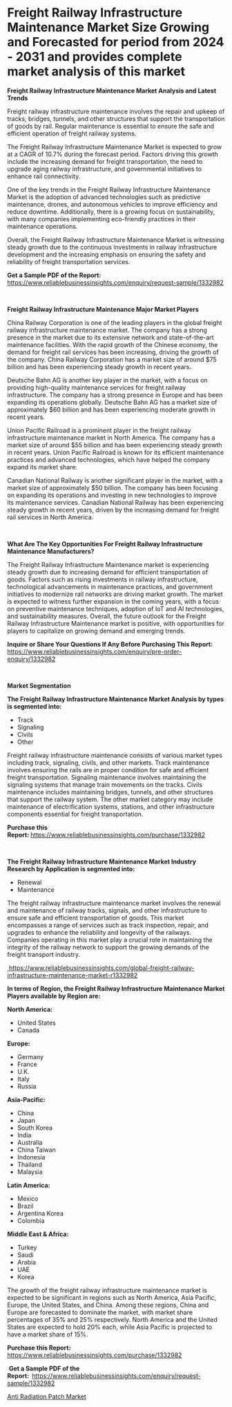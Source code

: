 <p><h1>Freight Railway Infrastructure Maintenance Market Size Growing and Forecasted for period from 2024 - 2031 and provides complete market analysis of this market</h1></p><p><strong>Freight Railway Infrastructure Maintenance Market Analysis and Latest Trends</strong></p>
<p><p>Freight railway infrastructure maintenance involves the repair and upkeep of tracks, bridges, tunnels, and other structures that support the transportation of goods by rail. Regular maintenance is essential to ensure the safe and efficient operation of freight railway systems.</p><p>The Freight Railway Infrastructure Maintenance Market is expected to grow at a CAGR of 10.7% during the forecast period. Factors driving this growth include the increasing demand for freight transportation, the need to upgrade aging railway infrastructure, and governmental initiatives to enhance rail connectivity.</p><p>One of the key trends in the Freight Railway Infrastructure Maintenance Market is the adoption of advanced technologies such as predictive maintenance, drones, and autonomous vehicles to improve efficiency and reduce downtime. Additionally, there is a growing focus on sustainability, with many companies implementing eco-friendly practices in their maintenance operations.</p><p>Overall, the Freight Railway Infrastructure Maintenance Market is witnessing steady growth due to the continuous investments in railway infrastructure development and the increasing emphasis on ensuring the safety and reliability of freight transportation services.</p></p>
<p><strong>Get a Sample PDF of the Report:&nbsp;</strong> <a href="https://www.reliablebusinessinsights.com/enquiry/request-sample/1332982">https://www.reliablebusinessinsights.com/enquiry/request-sample/1332982</a></p>
<p>&nbsp;</p>
<p><strong>Freight Railway Infrastructure Maintenance Major Market Players</strong></p>
<p><p>China Railway Corporation is one of the leading players in the global freight railway infrastructure maintenance market. The company has a strong presence in the market due to its extensive network and state-of-the-art maintenance facilities. With the rapid growth of the Chinese economy, the demand for freight rail services has been increasing, driving the growth of the company. China Railway Corporation has a market size of around $75 billion and has been experiencing steady growth in recent years.</p><p>Deutsche Bahn AG is another key player in the market, with a focus on providing high-quality maintenance services for freight railway infrastructure. The company has a strong presence in Europe and has been expanding its operations globally. Deutsche Bahn AG has a market size of approximately $60 billion and has been experiencing moderate growth in recent years.</p><p>Union Pacific Railroad is a prominent player in the freight railway infrastructure maintenance market in North America. The company has a market size of around $55 billion and has been experiencing steady growth in recent years. Union Pacific Railroad is known for its efficient maintenance practices and advanced technologies, which have helped the company expand its market share.</p><p>Canadian National Railway is another significant player in the market, with a market size of approximately $50 billion. The company has been focusing on expanding its operations and investing in new technologies to improve its maintenance services. Canadian National Railway has been experiencing steady growth in recent years, driven by the increasing demand for freight rail services in North America.</p></p>
<p>&nbsp;</p>
<p><strong>What Are The Key Opportunities For Freight Railway Infrastructure Maintenance Manufacturers?</strong></p>
<p><p>The Freight Railway Infrastructure Maintenance market is experiencing steady growth due to increasing demand for efficient transportation of goods. Factors such as rising investments in railway infrastructure, technological advancements in maintenance practices, and government initiatives to modernize rail networks are driving market growth. The market is expected to witness further expansion in the coming years, with a focus on preventive maintenance techniques, adoption of IoT and AI technologies, and sustainability measures. Overall, the future outlook for the Freight Railway Infrastructure Maintenance market is positive, with opportunities for players to capitalize on growing demand and emerging trends.</p></p>
<p><strong>Inquire or Share Your Questions If Any Before Purchasing This Report:</strong> <a href="https://www.reliablebusinessinsights.com/enquiry/pre-order-enquiry/1332982">https://www.reliablebusinessinsights.com/enquiry/pre-order-enquiry/1332982</a></p>
<p>&nbsp;</p>
<p><strong>Market Segmentation</strong></p>
<p><strong>The Freight Railway Infrastructure Maintenance Market Analysis by types is segmented into:</strong></p>
<p><ul><li>Track</li><li>Signaling</li><li>Civils</li><li>Other</li></ul></p>
<p><p>Freight railway infrastructure maintenance consists of various market types including track, signaling, civils, and other markets. Track maintenance involves ensuring the rails are in proper condition for safe and efficient freight transportation. Signaling maintenance involves maintaining the signaling systems that manage train movements on the tracks. Civils maintenance includes maintaining bridges, tunnels, and other structures that support the railway system. The other market category may include maintenance of electrification systems, stations, and other infrastructure components essential for freight transportation.</p></p>
<p><strong>Purchase this Report:&nbsp;</strong><a href="https://www.reliablebusinessinsights.com/purchase/1332982">https://www.reliablebusinessinsights.com/purchase/1332982</a></p>
<p>&nbsp;</p>
<p><strong>The Freight Railway Infrastructure Maintenance Market Industry Research by Application is segmented into:</strong></p>
<p><ul><li>Renewal</li><li>Maintenance</li></ul></p>
<p><p>The freight railway infrastructure maintenance market involves the renewal and maintenance of railway tracks, signals, and other infrastructure to ensure safe and efficient transportation of goods. This market encompasses a range of services such as track inspection, repair, and upgrades to enhance the reliability and longevity of the railways. Companies operating in this market play a crucial role in maintaining the integrity of the railway network to support the growing demands of the freight transport industry.</p></p>
<p><a href="https://www.reliablebusinessinsights.com/global-freight-railway-infrastructure-maintenance-market-r1332982">&nbsp;https://www.reliablebusinessinsights.com/global-freight-railway-infrastructure-maintenance-market-r1332982</a></p>
<p><strong>In terms of Region, the Freight Railway Infrastructure Maintenance Market Players available by Region are:</strong></p>
<p>
    <p> <strong> North America: </strong>
        <ul>
            <li>United States</li>
            <li>Canada</li>
        </ul>
        </p> 
    <p> <strong> Europe: </strong>
        <ul>
            <li>Germany</li>
            <li>France</li>
            <li>U.K.</li>
            <li>Italy</li>
            <li>Russia</li>
        </ul>
        </p> 
    <p> <strong> Asia-Pacific: </strong>
        <ul>
            <li>China</li>
            <li>Japan</li>
            <li>South Korea</li>
            <li>India</li>
            <li>Australia</li>
            <li>China Taiwan</li>
            <li>Indonesia</li>
            <li>Thailand</li>
            <li>Malaysia</li>
        </ul>
        </p> 
    <p> <strong> Latin America: </strong>
        <ul>
            <li>Mexico</li>
            <li>Brazil</li>
            <li>Argentina Korea</li>
            <li>Colombia</li>
        </ul>
        </p> 
    <p> <strong> Middle East & Africa: </strong>
        <ul>
            <li>Turkey</li>
            <li>Saudi</li>
            <li>Arabia</li>
            <li>UAE</li>
            <li>Korea</li>
        </ul>
    </p>
    </p>
<p><p>The growth of the freight railway infrastructure maintenance market is expected to be significant in regions such as North America, Asia Pacific, Europe, the United States, and China. Among these regions, China and Europe are forecasted to dominate the market, with market share percentages of 35% and 25% respectively. North America and the United States are expected to hold 20% each, while Asia Pacific is projected to have a market share of 15%.</p></p>
<p><strong>Purchase this Report: </strong><a href="https://www.reliablebusinessinsights.com/purchase/1332982">https://www.reliablebusinessinsights.com/purchase/1332982</a></p>
<p>&nbsp;<strong>Get a Sample PDF of the Report:&nbsp;&nbsp;</strong><a href="https://www.reliablebusinessinsights.com/enquiry/request-sample/1332982">https://www.reliablebusinessinsights.com/enquiry/request-sample/1332982</a></p>
<p><strong></strong></p>
<p><p><a href="https://issuu.com/reportprime-2/docs/anti-radiation-patch-market-size-2030.pptx">Anti Radiation Patch Market</a></p></p>